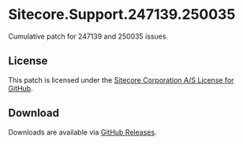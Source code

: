 # Sitecore.Support.247139.250035
Cumulative patch for 247139 and 250035 issues.

## License  
This patch is licensed under the [Sitecore Corporation A/S License for GitHub](https://github.com/sitecoresupport/Sitecore.Support.247139.250035/blob/master/LICENSE).  

## Download  
Downloads are available via [GitHub Releases](https://github.com/sitecoresupport/Sitecore.Support.247139.250035/releases).  
